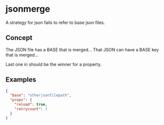 # jsonmerge
A strategy for json fails to refer to base json files.

## Concept

The JSON file has a BASE that is merged...
That JSON can have a BASE key that is merged...

Last one in should be the winner for a property.

## Examples

```json
{
  "base": "otherjsonfilepath",
  "props": {
    "reload": true,
    "retrycount": 3
  }
}
